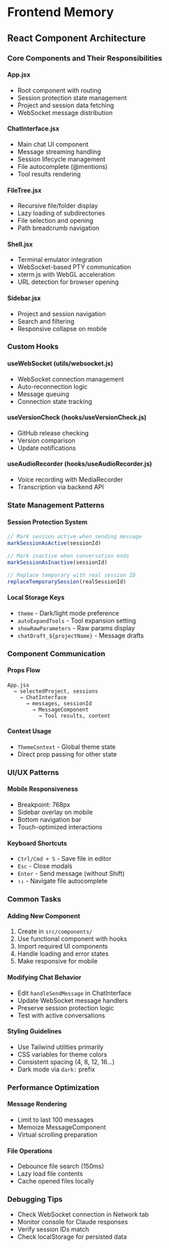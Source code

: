 # Frontend Memory

## React Component Architecture

### Core Components and Their Responsibilities

#### App.jsx
- Root component with routing
- Session protection state management
- Project and session data fetching
- WebSocket message distribution

#### ChatInterface.jsx
- Main chat UI component
- Message streaming handling
- Session lifecycle management
- File autocomplete (@mentions)
- Tool results rendering

#### FileTree.jsx
- Recursive file/folder display
- Lazy loading of subdirectories
- File selection and opening
- Path breadcrumb navigation

#### Shell.jsx
- Terminal emulator integration
- WebSocket-based PTY communication
- xterm.js with WebGL acceleration
- URL detection for browser opening

#### Sidebar.jsx
- Project and session navigation
- Search and filtering
- Responsive collapse on mobile

### Custom Hooks

#### useWebSocket (utils/websocket.js)
- WebSocket connection management
- Auto-reconnection logic
- Message queuing
- Connection state tracking

#### useVersionCheck (hooks/useVersionCheck.js)
- GitHub release checking
- Version comparison
- Update notifications

#### useAudioRecorder (hooks/useAudioRecorder.js)
- Voice recording with MediaRecorder
- Transcription via backend API

### State Management Patterns

#### Session Protection System
```javascript
// Mark session active when sending message
markSessionAsActive(sessionId)

// Mark inactive when conversation ends
markSessionAsInactive(sessionId)

// Replace temporary with real session ID
replaceTemporarySession(realSessionId)
```

#### Local Storage Keys
- `theme` - Dark/light mode preference
- `autoExpandTools` - Tool expansion setting
- `showRawParameters` - Raw params display
- `chatDraft_${projectName}` - Message drafts

### Component Communication

#### Props Flow
```
App.jsx
  → selectedProject, sessions
    → ChatInterface
      → messages, sessionId
        → MessageComponent
          → Tool results, content
```

#### Context Usage
- `ThemeContext` - Global theme state
- Direct prop passing for other state

### UI/UX Patterns

#### Mobile Responsiveness
- Breakpoint: 768px
- Sidebar overlay on mobile
- Bottom navigation bar
- Touch-optimized interactions

#### Keyboard Shortcuts
- `Ctrl/Cmd + S` - Save file in editor
- `Esc` - Close modals
- `Enter` - Send message (without Shift)
- `↑↓` - Navigate file autocomplete

### Common Tasks

#### Adding New Component
1. Create in `src/components/`
2. Use functional component with hooks
3. Import required UI components
4. Handle loading and error states
5. Make responsive for mobile

#### Modifying Chat Behavior
- Edit `handleSendMessage` in ChatInterface
- Update WebSocket message handlers
- Preserve session protection logic
- Test with active conversations

#### Styling Guidelines
- Use Tailwind utilities primarily
- CSS variables for theme colors
- Consistent spacing (4, 8, 12, 16...)
- Dark mode via `dark:` prefix

### Performance Optimization

#### Message Rendering
- Limit to last 100 messages
- Memoize MessageComponent
- Virtual scrolling preparation

#### File Operations
- Debounce file search (150ms)
- Lazy load file contents
- Cache opened files locally

### Debugging Tips
- Check WebSocket connection in Network tab
- Monitor console for Claude responses
- Verify session IDs match
- Check localStorage for persisted data